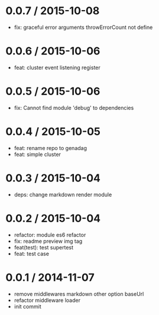 
0.0.7 / 2015-10-08
==================

  * fix: graceful error arguments throwErrorCount not define

0.0.6 / 2015-10-06
==================

  * feat: cluster event listening register

0.0.5 / 2015-10-06
==================

  * fix: Cannot find module 'debug' to dependencies

0.0.4 / 2015-10-05
==================

  * feat: rename repo to genadag
  * feat: simple cluster

0.0.3 / 2015-10-04
==================

  * deps: change markdown render module

0.0.2 / 2015-10-04
==================

  * refactor: module es6 refactor
  * fix: readme preview img tag
  * feat(test): test supertest
  * feat: test case

0.0.1 / 2014-11-07
==================

  * remove middlewares markdown other option baseUrl
  * refactor middleware loader
  * init commit
